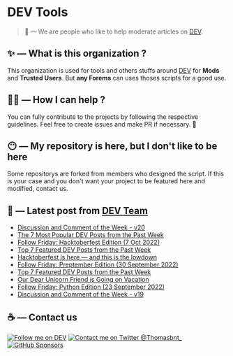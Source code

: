 # DEV Tools

> 🔧 — We are people who like to help moderate articles on [DEV](https://dev.to).

## ✨ — What is this organization ?

This organization is used for tools and others stuffs around [DEV](https://dev.to) for **Mods** and **Trusted Users**. But __any Forems__ can uses thoses scripts for a good use.


## 💪🏼 — How I can help ?

You can fully contribute to the projects by following the respective guidelines. Feel free to create issues and make PR if necessary. 🎉

## 😶 — My repository is here, but I don't like to be here

Some repositorys are forked from members who designed the script. If this is your case and you don't want your project to be featured here and modified, contact us.

## 📝 — Latest post from [DEV Team](https://dev.to/devteam)

<!-- BLOG-POST-LIST:START -->
- [Discussion and Comment of the Week - v20](https://dev.to/devteam/discussion-and-comment-of-the-week-v20-1p6)
- [The 7 Most Popular DEV Posts from the Past Week](https://dev.to/devteam/the-7-most-popular-dev-posts-from-the-past-week-3knj)
- [Follow Friday: Hacktoberfest Edition &lpar;7 Oct 2022&rpar;](https://dev.to/devteam/follow-friday-hacktoberfest-edition-7-oct-2022-2ol0)
- [Top 7 Featured DEV Posts from the Past Week](https://dev.to/devteam/top-7-featured-dev-posts-from-the-past-week-2njd)
- [Hacktoberfest is here — and this is the lowdown](https://dev.to/devteam/hacktoberfest-is-here-and-this-is-the-lowdown-3d76)
- [Follow Friday: Preptember Edition &lpar;30 September 2022&rpar;](https://dev.to/devteam/follow-friday-preptember-edition-23-september-2022-43jh)
- [Top 7 Featured DEV Posts from the Past Week](https://dev.to/devteam/top-7-featured-dev-posts-from-the-past-week-593j)
- [Our Dear Unicorn Friend is Going on Vacation](https://dev.to/devteam/our-dear-unicorn-friend-is-going-on-vacation-idm)
- [Follow Friday: Python Edition &lpar;23 September 2022&rpar;](https://dev.to/devteam/follow-friday-python-edition-23-september-2022-5456)
- [Discussion and Comment of the Week - v19](https://dev.to/devteam/discussion-and-comment-of-the-week-v19-20ke)
<!-- BLOG-POST-LIST:END -->


## ☕ — Contact us

[![Follow me on DEV](https://img.shields.io/badge/dev.to-%2308090A.svg?&style=for-the-badge&logo=dev.to&logoColor=white&alt=devto)](https://dev.to/thomasbnt)
[![Contact me on Twitter @Thomasbnt_](https://img.shields.io/badge/Contact%20me%20on%20Twitter-%231DA1F2.svg?&style=for-the-badge&logo=twitter&logoColor=white&alt=twitter)](https://twitter.com/messages/1142357270-1142357270?text=Hello,%20I%20contact%20you%20from%20devtotools%20&recipient_id=1142357270) [![GitHub Sponsors](https://img.shields.io/badge/Sponsor%20me-%23EA54AE.svg?&style=for-the-badge&logo=github-sponsors&logoColor=white)](https://github.com/sponsors/thomasbnt)


